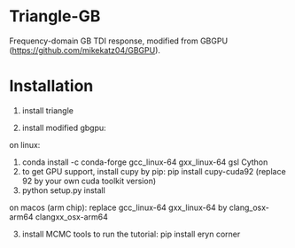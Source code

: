 # Triangle-GB
Frequency-domain GB TDI response, modified from GBGPU (https://github.com/mikekatz04/GBGPU). 

# Installation 
1. install triangle 

2. install modified gbgpu:

on linux:   
1) conda install -c conda-forge gcc_linux-64 gxx_linux-64 gsl Cython 
2) to get GPU support, install cupy by pip: pip install cupy-cuda92 (replace 92 by your own cuda toolkit version)
3) python setup.py install

on macos (arm chip):
replace gcc_linux-64 gxx_linux-64 by clang_osx-arm64 clangxx_osx-arm64 

3. install MCMC tools to run the tutorial: 
pip install eryn corner 


